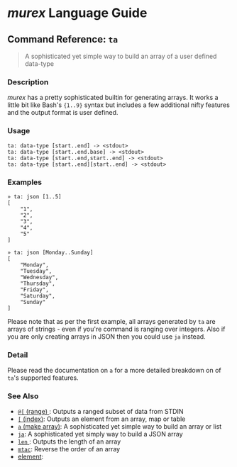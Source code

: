 # _murex_ Language Guide

## Command Reference: `ta`

> A sophisticated yet simple way to build an array of a user defined data-type

### Description

_murex_ has a pretty sophisticated builtin for generating arrays. It works
a little bit like Bash's `{1..9}` syntax but includes a few additional nifty
features and the output format is user defined.

### Usage

    ta: data-type [start..end] -> <stdout>
    ta: data-type [start..end.base] -> <stdout>
    ta: data-type [start..end,start..end] -> <stdout>
    ta: data-type [start..end][start..end] -> <stdout>

### Examples

    » ta: json [1..5]
    [
        "1",
        "2",
        "3",
        "4",
        "5"
    ]
    
    » ta: json [Monday..Sunday]
    [
        "Monday",
        "Tuesday",
        "Wednesday",
        "Thursday",
        "Friday",
        "Saturday",
        "Sunday"
    ]
    
Please note that as per the first example, all arrays generated by `ta` are
arrays of strings - even if you're command is ranging over integers. Also
if you are only creating arrays in JSON then you could use `ja` instead.

### Detail

Please read the documentation on `a` for a more detailed breakdown on of
`ta`'s supported features.

### See Also

* [`@[` (range) ](../commands/range.md):
  Outputs a ranged subset of data from STDIN
* [`[` (index)](../commands/index.md):
  Outputs an element from an array, map or table
* [`a` (make array)](../commands/a.md):
  A sophisticated yet simple way to build an array or list
* [`ja`](../commands/ja.md):
  A sophisticated yet simply way to build a JSON array
* [`len` ](../commands/len.md):
  Outputs the length of an array
* [`mtac`](../commands/mtac.md):
  Reverse the order of an array
* [element](../commands/element.md):
  